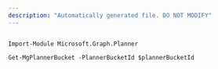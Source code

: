```yaml
---
description: "Automatically generated file. DO NOT MODIFY"
---
```


```powershellv2

Import-Module Microsoft.Graph.Planner

Get-MgPlannerBucket -PlannerBucketId $plannerBucketId

```